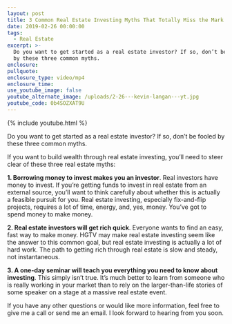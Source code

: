 ```yaml
---
layout: post
title: 3 Common Real Estate Investing Myths That Totally Miss the Mark
date: 2019-02-26 00:00:00
tags:
  - Real Estate
excerpt: >-
  Do you want to get started as a real estate investor? If so, don’t be fooled
  by these three common myths.
enclosure:
pullquote:
enclosure_type: video/mp4
enclosure_time:
use_youtube_image: false
youtube_alternate_image: /uploads/2-26---kevin-langan---yt.jpg
youtube_code: 0b4SOZXAT9U
---
```


{% include youtube.html %}

Do you want to get started as a real estate investor? If so, don’t be fooled by these three common myths.

If you want to build wealth through real estate investing, you’ll need to steer clear of these three real estate myths:&nbsp;

**1. Borrowing money to invest makes you an investor**. Real investors have money to invest. If you’re getting funds to invest in real estate from an external source, you’ll want to think carefully about whether this is actually a feasible pursuit for you. Real estate investing, especially fix-and-flip projects, requires a lot of time, energy, and, yes, money. You’ve got to spend money to make money.

**2. Real estate investors will get rich quick**. Everyone wants to find an easy, fast way to make money. HGTV may make real estate investing seem like the answer to this common goal, but real estate investing is actually a lot of hard work. The path to getting rich through real estate is slow and steady, not instantaneous.&nbsp;

**3. A one-day seminar will teach you everything you need to know about investing**. This simply isn’t true. It’s much better to learn from someone who is really working in your market than to rely on the larger-than-life stories of some speaker on a stage at a massive real estate event.

If you have any other questions or would like more information, feel free to give me a call or send me an email. I look forward to hearing from you soon.